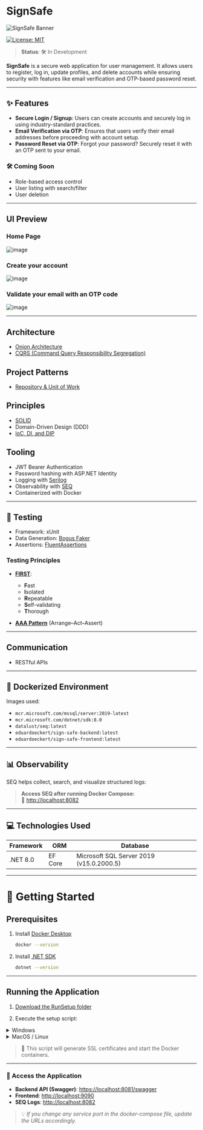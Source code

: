
# SignSafe

![SignSafe Banner](https://github.com/user-attachments/assets/4b63c9cb-ef14-412a-9e16-354d0a10e3b9)

[![License: MIT](https://img.shields.io/badge/license-MIT-green)](https://github.com/EduardoEckert/SignSafe/blob/develop/LICENSE)

> **Status**: 🛠️ In Development

**SignSafe** is a secure web application for user management. It allows users to register, log in, update profiles, and delete accounts while ensuring security with features like email verification and OTP-based password reset.

---

## ✨ Features

- **Secure Login / Signup**: Users can create accounts and securely log in using industry-standard practices.
- **Email Verification via OTP**: Ensures that users verify their email addresses before proceeding with account setup.
- **Password Reset via OTP**: Forgot your password? Securely reset it with an OTP sent to your email.

### 🛠 Coming Soon

-  Role-based access control
-  User listing with search/filter
-  User deletion
---
## UI Preview
### Home Page
![image](https://github.com/user-attachments/assets/a6bc16cb-3205-40d4-8451-f71687dfba8a)

### Create your account
![image](https://github.com/user-attachments/assets/17960e17-7134-453d-903d-f2351631635c)

### Validate your email with an OTP code
![image](https://github.com/user-attachments/assets/63a0e2bc-1632-4ab3-9b4c-22949f68a2ba)

---
## Architecture

- [Onion Architecture](https://codewithmukesh.com/blog/onion-architecture-in-aspnet-core/)
- [CQRS (Command Query Responsibility Segregation)](https://learn.microsoft.com/en-us/azure/architecture/patterns/cqrs)

## Project Patterns

- [Repository & Unit of Work](https://learn.microsoft.com/en-us/aspnet/mvc/overview/older-versions/getting-started-with-ef-5-using-mvc-4/implementing-the-repository-and-unit-of-work-patterns-in-an-asp-net-mvc-application)

## Principles

- [SOLID](https://medium.com/@lucas.and227/the-solid-principles-in-c-319755838805)
- Domain-Driven Design (DDD)
- [IoC, DI, and DIP](https://balta.io/blog/inversion-of-control)

## Tooling

-  JWT Bearer Authentication
-  Password hashing with ASP.NET Identity
- Logging with [Serilog](https://serilog.net/)
- Observability with [SEQ](https://datalust.co/seq)
- Containerized with Docker

---

## 🧪 Testing

- Framework: xUnit
- Data Generation: [Bogus Faker](https://github.com/bchavez/Bogus)
- Assertions: [FluentAssertions](https://fluentassertions.com)

### Testing Principles

- [**FIRST**](https://medium.com/@tasdikrahman/f-i-r-s-t-principles-of-testing-1a497acda8d6):
  - **F**ast
  - **I**solated
  - **R**epeatable
  - **S**elf-validating
  - **T**horough

- [**AAA Pattern**](https://medium.com/@pjbgf/title-testing-code-ocd-and-the-aaa-pattern-df453975ab80) (Arrange–Act–Assert)

---

## Communication

- RESTful APIs

---

## 🐳 Dockerized Environment

Images used:

- `mcr.microsoft.com/mssql/server:2019-latest`
- `mcr.microsoft.com/dotnet/sdk:8.0`
- `datalust/seq:latest`
- `eduardoeckert/sign-safe-backend:latest`
- `eduardoeckert/sign-safe-frontend:latest`

---

## 📊 Observability

SEQ helps collect, search, and visualize structured logs:

> **Access SEQ after running Docker Compose:**  
> 🔗 [http://localhost:8082](http://localhost:8082)

---

## 💻 Technologies Used

| Framework         | ORM      | Database                |
|-------------------|----------|--------------------------|
| .NET 8.0          | EF Core  | Microsoft SQL Server 2019 (v15.0.2000.5) |

---

# 🚀 Getting Started

## Prerequisites

1. Install [Docker Desktop](https://www.docker.com/get-started)
    ```bash
    docker --version
    ```
2. Install [.NET SDK](https://dotnet.microsoft.com/en-us/download)
    ```bash
    dotnet --version
    ```

---

## Running the Application

1. [Download the RunSetup folder](https://github.com/EckertEduardo/SignSafe/releases/download/runsetup/RunSetup.zip)

2. Execute the setup script:

<details>
<summary>Windows</summary>

```bash
powershell -ExecutionPolicy Bypass -File setup.ps1
```
</details>

<details>
<summary>MacOS / Linux</summary>

```bash
chmod +x setup.sh
./setup.sh
```
</details>

> 📝 This script will generate SSL certificates and start the Docker containers.

---

### 🔗 Access the Application

- **Backend API (Swagger)**: [https://localhost:8081/swagger](https://localhost:8081/swagger/index.html)  
- **Frontend**: [http://localhost:9090](http://localhost:9090)  
- **SEQ Logs**: [http://localhost:8082](http://localhost:8082)

> 💡 *If you change any service port in the docker-compose file, update the URLs accordingly.*
